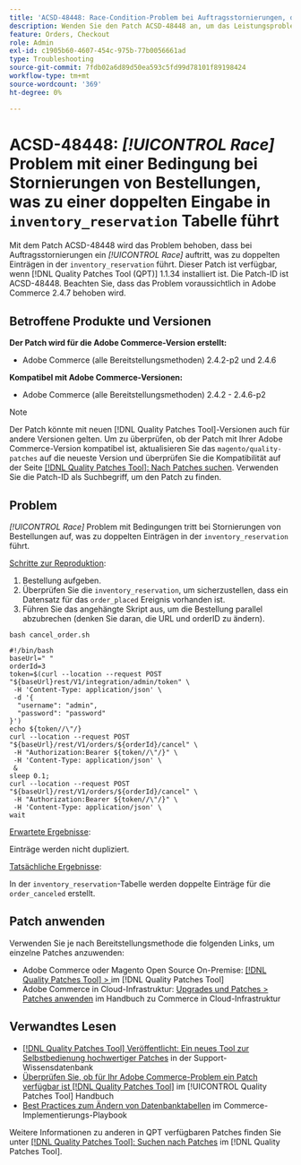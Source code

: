 ```yaml
---
title: 'ACSD-48448: Race-Condition-Problem bei Auftragsstornierungen, das zu doppelten Einträgen in der Inventory_Reservation-Tabelle führt'
description: Wenden Sie den Patch ACSD-48448 an, um das Leistungsproblem von Adobe Commerce zu beheben, bei dem das Problem mit den Race-Bedingungen während der Stornierungen der Bestellung auftritt, was zu doppelten Einträgen in der Tabelle inventory_reservation führt.
feature: Orders, Checkout
role: Admin
exl-id: c1905b60-4607-454c-975b-77b0056661ad
type: Troubleshooting
source-git-commit: 7fdb02a6d89d50ea593c5fd99d78101f89198424
workflow-type: tm+mt
source-wordcount: '369'
ht-degree: 0%

---
```


# ACSD-48448: *[!UICONTROL Race]* Problem mit einer Bedingung bei Stornierungen von Bestellungen, was zu einer doppelten Eingabe in `inventory_reservation` Tabelle führt

Mit dem Patch ACSD-48448 wird das Problem behoben, dass bei Auftragsstornierungen ein *[!UICONTROL Race]* auftritt, was zu doppelten Einträgen in der `inventory_reservation` führt. Dieser Patch ist verfügbar, wenn [!DNL Quality Patches Tool (QPT)] 1.1.34 installiert ist. Die Patch-ID ist ACSD-48448. Beachten Sie, dass das Problem voraussichtlich in Adobe Commerce 2.4.7 behoben wird.

## Betroffene Produkte und Versionen

**Der Patch wird für die Adobe Commerce-Version erstellt:**

* Adobe Commerce (alle Bereitstellungsmethoden) 2.4.2-p2 und 2.4.6

**Kompatibel mit Adobe Commerce-Versionen:**

* Adobe Commerce (alle Bereitstellungsmethoden) 2.4.2 - 2.4.6-p2

>[!NOTE]
>
>Der Patch könnte mit neuen [!DNL Quality Patches Tool]-Versionen auch für andere Versionen gelten. Um zu überprüfen, ob der Patch mit Ihrer Adobe Commerce-Version kompatibel ist, aktualisieren Sie das `magento/quality-patches` auf die neueste Version und überprüfen Sie die Kompatibilität auf der Seite [[!DNL Quality Patches Tool]: Nach Patches suchen](https://experienceleague.adobe.com/tools/commerce-quality-patches/index.html?lang=de). Verwenden Sie die Patch-ID als Suchbegriff, um den Patch zu finden.

## Problem

*[!UICONTROL Race]* Problem mit Bedingungen tritt bei Stornierungen von Bestellungen auf, was zu doppelten Einträgen in der `inventory_reservation` führt.

<u>Schritte zur Reproduktion</u>:

1. Bestellung aufgeben.
1. Überprüfen Sie die `inventory_reservation`, um sicherzustellen, dass ein Datensatz für das `order_placed` Ereignis vorhanden ist.
1. Führen Sie das angehängte Skript aus, um die Bestellung parallel abzubrechen (denken Sie daran, die URL und orderID zu ändern).

`bash cancel_order.sh`

```
#!/bin/bash
baseUrl=" "
orderId=3
token=$(curl --location --request POST "${baseUrl}rest/V1/integration/admin/token" \
 -H 'Content-Type: application/json' \
 -d '{
  "username": "admin",
  "password": "password"
}')
echo ${token//\"/}
curl --location --request POST "${baseUrl}/rest/V1/orders/${orderId}/cancel" \
 -H "Authorization:Bearer ${token//\"/}" \
 -H 'Content-Type: application/json' \
 &
sleep 0.1;
curl --location --request POST "${baseUrl}/rest/V1/orders/${orderId}/cancel" \
 -H "Authorization:Bearer ${token//\"/}" \
 -H 'Content-Type: application/json' \
wait
```

<u>Erwartete Ergebnisse</u>:

Einträge werden nicht dupliziert.

<u>Tatsächliche Ergebnisse</u>:

In der `inventory_reservation`-Tabelle werden doppelte Einträge für die `order_canceled` erstellt.

## Patch anwenden

Verwenden Sie je nach Bereitstellungsmethode die folgenden Links, um einzelne Patches anzuwenden:

* Adobe Commerce oder Magento Open Source On-Premise: [[!DNL Quality Patches Tool] > ](/help/tools/quality-patches-tool/usage.md) im [!DNL Quality Patches Tool]
* Adobe Commerce in Cloud-Infrastruktur: [Upgrades und Patches > Patches anwenden](https://experienceleague.adobe.com/docs/commerce-cloud-service/user-guide/develop/upgrade/apply-patches.html?lang=de) im Handbuch zu Commerce in Cloud-Infrastruktur

## Verwandtes Lesen

* [[!DNL Quality Patches Tool] Veröffentlicht: Ein neues Tool zur Selbstbedienung hochwertiger Patches](https://experienceleague.adobe.com/de/docs/commerce-operations/tools/quality-patches-tool/quality-patches-tool-to-self-serve-quality-patches) in der Support-Wissensdatenbank
* [Überprüfen Sie, ob für Ihr Adobe Commerce-Problem ein Patch verfügbar ist [!DNL Quality Patches Tool]](/help/tools/quality-patches-tool/patches-available-in-qpt/check-patch-for-magento-issue-with-magento-quality-patches.md) im [!UICONTROL Quality Patches Tool] Handbuch
* [Best Practices zum Ändern von Datenbanktabellen](https://experienceleague.adobe.com/de/docs/commerce-operations/implementation-playbook/best-practices/development/modifying-core-and-third-party-tables#why-adobe-recommends-avoiding-modifications) im Commerce-Implementierungs-Playbook

Weitere Informationen zu anderen in QPT verfügbaren Patches finden Sie unter [[!DNL Quality Patches Tool]: Suchen nach Patches](https://experienceleague.adobe.com/tools/commerce-quality-patches/index.html?lang=de) im [!DNL Quality Patches Tool].
